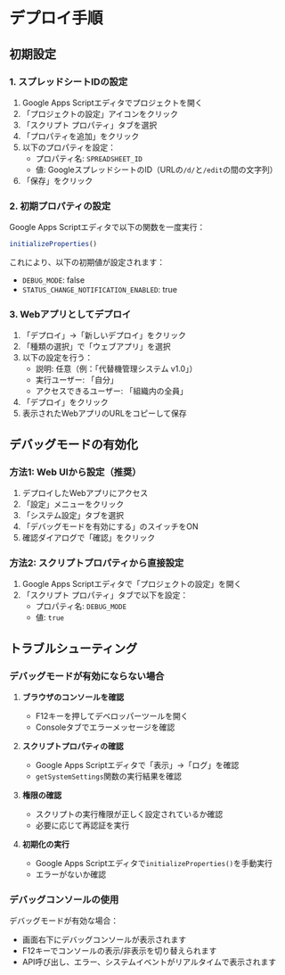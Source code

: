 # デプロイ手順

## 初期設定

### 1. スプレッドシートIDの設定
1. Google Apps Scriptエディタでプロジェクトを開く
2. 「プロジェクトの設定」アイコンをクリック
3. 「スクリプト プロパティ」タブを選択
4. 「プロパティを追加」をクリック
5. 以下のプロパティを設定：
   - プロパティ名: `SPREADSHEET_ID`
   - 値: GoogleスプレッドシートのID（URLの`/d/`と`/edit`の間の文字列）
6. 「保存」をクリック

### 2. 初期プロパティの設定
Google Apps Scriptエディタで以下の関数を一度実行：
```javascript
initializeProperties()
```

これにより、以下の初期値が設定されます：
- `DEBUG_MODE`: false
- `STATUS_CHANGE_NOTIFICATION_ENABLED`: true

### 3. Webアプリとしてデプロイ
1. 「デプロイ」→「新しいデプロイ」をクリック
2. 「種類の選択」で「ウェブアプリ」を選択
3. 以下の設定を行う：
   - 説明: 任意（例：「代替機管理システム v1.0」）
   - 実行ユーザー: 「自分」
   - アクセスできるユーザー: 「組織内の全員」
4. 「デプロイ」をクリック
5. 表示されたWebアプリのURLをコピーして保存

## デバッグモードの有効化

### 方法1: Web UIから設定（推奨）
1. デプロイしたWebアプリにアクセス
2. 「設定」メニューをクリック
3. 「システム設定」タブを選択
4. 「デバッグモードを有効にする」のスイッチをON
5. 確認ダイアログで「確認」をクリック

### 方法2: スクリプトプロパティから直接設定
1. Google Apps Scriptエディタで「プロジェクトの設定」を開く
2. 「スクリプト プロパティ」タブで以下を設定：
   - プロパティ名: `DEBUG_MODE`
   - 値: `true`

## トラブルシューティング

### デバッグモードが有効にならない場合

1. **ブラウザのコンソールを確認**
   - F12キーを押してデベロッパーツールを開く
   - Consoleタブでエラーメッセージを確認

2. **スクリプトプロパティの確認**
   - Google Apps Scriptエディタで「表示」→「ログ」を確認
   - `getSystemSettings`関数の実行結果を確認

3. **権限の確認**
   - スクリプトの実行権限が正しく設定されているか確認
   - 必要に応じて再認証を実行

4. **初期化の実行**
   - Google Apps Scriptエディタで`initializeProperties()`を手動実行
   - エラーがないか確認

### デバッグコンソールの使用

デバッグモードが有効な場合：
- 画面右下にデバッグコンソールが表示されます
- F12キーでコンソールの表示/非表示を切り替えられます
- API呼び出し、エラー、システムイベントがリアルタイムで表示されます